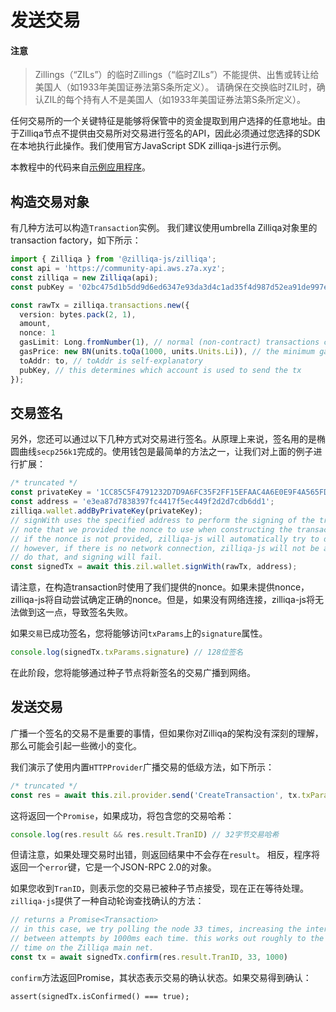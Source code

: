 # 发送交易



#### 注意

> Zillings（“ZILs”）的临时Zillings（“临时ZILs”）不能提供、出售或转让给美国人（如1933年美国证券法第S条所定义）。 请确保在交换临时ZIL时，确认ZIL的每个持有人不是美国人（如1933年美国证券法第S条所定义）。



任何交易所的一个关键特征是能够将保管中的资金提取到用户选择的任意地址。由于Zilliqa节点不提供由交易所对交易进行签名的API，因此必须通过您选择的SDK在本地执行此操作。我们使用官方JavaScript SDK zilliqa-js进行示例。

本教程中的代码来自[示例应用程序](https://github.com/Zilliqa/dev-portal/blob/master/examples/exchange/src/services/zilliqa.ts)。

## 构造交易对象

有几种方法可以构造`Transaction`实例。 我们建议使用umbrella Zilliqa对象里的transaction factory，如下所示：

```ts
import { Zilliqa } from '@zilliqa-js/zilliqa';
const api = 'https://community-api.aws.z7a.xyz';
const zilliqa = new Zilliqa(api);
const pubKey = '02bc475d1b5dd9d6ed6347e93da3d4c1ad35f4d987d52ea91de997ecba56845cd2';

const rawTx = zilliqa.transactions.new({
  version: bytes.pack(2, 1),
  amount,
  nonce: 1
  gasLimit: Long.fromNumber(1), // normal (non-contract) transactions cost 1 gas
  gasPrice: new BN(units.toQa(1000, units.Units.Li)), // the minimum gas price is 1,000 li
  toAddr: to, // toAddr is self-explanatory
  pubKey, // this determines which account is used to send the tx
});
```

## 交易签名

另外，您还可以通过以下几种方式对交易进行签名。从原理上来说，签名用的是椭圆曲线`secp256k1`完成的。使用钱包是最简单的方法之一，让我们对上面的例子进行扩展：

```ts
/* truncated */
const privateKey = '1CC85C5F4791232D7D9A6FC35F2FF15EFAAC4A6E0E9F4A565FD2CCCCB73FCA3B'
const address = 'e3ea87d7838397fc4417f5ec449f2d2d7cdb6dd1';
zilliqa.wallet.addByPrivateKey(privateKey);
// signWith uses the specified address to perform the signing of the transaction.
// note that we provided the nonce to use when constructing the transaction.
// if the nonce is not provided, zilliqa-js will automatically try to determine the correct nonce to use.
// however, if there is no network connection, zilliqa-js will not be able to
// do that, and signing will fail.
const signedTx = await this.zil.wallet.signWith(rawTx, address);
```

请注意，在构造transaction时使用了我们提供的nonce。如果未提供nonce，zilliqa-js将自动尝试确定正确的nonce。但是，如果没有网络连接，zilliqa-js将无法做到这一点，导致签名失败。

如果`交易`已成功签名，您将能够访问`txParams`上的`signature`属性。

```ts
console.log(signedTx.txParams.signature) // 128位签名
```

在此阶段，您将能够通过种子节点将新签名的交易广播到网络。

## 发送交易

广播一个签名的交易不是重要的事情，但如果你对Zilliqa的架构没有深刻的理解，那么可能会引起一些微小的变化。

我们演示了使用内置`HTTPProvider`广播交易的低级方法，如下所示：

```ts
/* truncated */
const res = await this.zil.provider.send('CreateTransaction', tx.txParams);
```

这将返回一个`Promise`，如果成功，将包含您的交易哈希：

```ts
console.log(res.result && res.result.TranID) // 32字节交易哈希
```

但请注意，如果处理交易时出错，则返回结果中不会存在`result`。 相反，程序将返回一个`error`键，它是一个JSON-RPC 2.0的对象。

如果您收到`TranID`，则表示您的交易已被种子节点接受，现在正在等待处理。`zilliqa-js`提供了一种自动轮询查找确认的方法：

```ts
// returns a Promise<Transaction>
// in this case, we try polling the node 33 times, increasing the interval
// between attempts by 1000ms each time. this works out roughly to the block
// time on the Zilliqa main net.
const tx = await signedTx.confirm(res.result.TranID, 33, 1000)
```

`confirm`方法返回Promise，其状态表示交易的确认状态。如果交易得到确认：

```
assert(signedTx.isConfirmed() === true);
```

